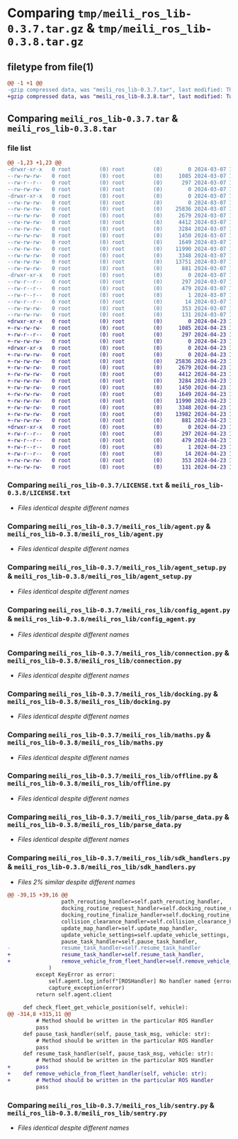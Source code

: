 # Comparing `tmp/meili_ros_lib-0.3.7.tar.gz` & `tmp/meili_ros_lib-0.3.8.tar.gz`

## filetype from file(1)

```diff
@@ -1 +1 @@
-gzip compressed data, was "meili_ros_lib-0.3.7.tar", last modified: Thu Mar  7 10:46:28 2024, max compression
+gzip compressed data, was "meili_ros_lib-0.3.8.tar", last modified: Tue Apr 23 16:41:31 2024, max compression
```

## Comparing `meili_ros_lib-0.3.7.tar` & `meili_ros_lib-0.3.8.tar`

### file list

```diff
@@ -1,23 +1,23 @@
-drwxr-xr-x   0 root         (0) root         (0)        0 2024-03-07 10:46:28.126726 meili_ros_lib-0.3.7/
--rw-rw-rw-   0 root         (0) root         (0)     1085 2024-03-07 10:46:18.000000 meili_ros_lib-0.3.7/LICENSE.txt
--rw-r--r--   0 root         (0) root         (0)      297 2024-03-07 10:46:28.126726 meili_ros_lib-0.3.7/PKG-INFO
--rw-rw-rw-   0 root         (0) root         (0)        0 2024-03-07 10:46:18.000000 meili_ros_lib-0.3.7/README.md
-drwxr-xr-x   0 root         (0) root         (0)        0 2024-03-07 10:46:28.125726 meili_ros_lib-0.3.7/meili_ros_lib/
--rw-rw-rw-   0 root         (0) root         (0)        0 2024-03-07 10:46:18.000000 meili_ros_lib-0.3.7/meili_ros_lib/__init__.py
--rw-rw-rw-   0 root         (0) root         (0)    25836 2024-03-07 10:46:18.000000 meili_ros_lib-0.3.7/meili_ros_lib/agent.py
--rw-rw-rw-   0 root         (0) root         (0)     2679 2024-03-07 10:46:18.000000 meili_ros_lib-0.3.7/meili_ros_lib/agent_setup.py
--rw-rw-rw-   0 root         (0) root         (0)     4412 2024-03-07 10:46:18.000000 meili_ros_lib-0.3.7/meili_ros_lib/config_agent.py
--rw-rw-rw-   0 root         (0) root         (0)     3284 2024-03-07 10:46:18.000000 meili_ros_lib-0.3.7/meili_ros_lib/connection.py
--rw-rw-rw-   0 root         (0) root         (0)     1450 2024-03-07 10:46:18.000000 meili_ros_lib-0.3.7/meili_ros_lib/docking.py
--rw-rw-rw-   0 root         (0) root         (0)     1649 2024-03-07 10:46:18.000000 meili_ros_lib-0.3.7/meili_ros_lib/maths.py
--rw-rw-rw-   0 root         (0) root         (0)    11990 2024-03-07 10:46:18.000000 meili_ros_lib-0.3.7/meili_ros_lib/offline.py
--rw-rw-rw-   0 root         (0) root         (0)     3348 2024-03-07 10:46:18.000000 meili_ros_lib-0.3.7/meili_ros_lib/parse_data.py
--rw-rw-rw-   0 root         (0) root         (0)    13751 2024-03-07 10:46:18.000000 meili_ros_lib-0.3.7/meili_ros_lib/sdk_handlers.py
--rw-rw-rw-   0 root         (0) root         (0)      881 2024-03-07 10:46:18.000000 meili_ros_lib-0.3.7/meili_ros_lib/sentry.py
-drwxr-xr-x   0 root         (0) root         (0)        0 2024-03-07 10:46:28.126726 meili_ros_lib-0.3.7/meili_ros_lib.egg-info/
--rw-r--r--   0 root         (0) root         (0)      297 2024-03-07 10:46:28.000000 meili_ros_lib-0.3.7/meili_ros_lib.egg-info/PKG-INFO
--rw-r--r--   0 root         (0) root         (0)      479 2024-03-07 10:46:28.000000 meili_ros_lib-0.3.7/meili_ros_lib.egg-info/SOURCES.txt
--rw-r--r--   0 root         (0) root         (0)        1 2024-03-07 10:46:28.000000 meili_ros_lib-0.3.7/meili_ros_lib.egg-info/dependency_links.txt
--rw-r--r--   0 root         (0) root         (0)       14 2024-03-07 10:46:28.000000 meili_ros_lib-0.3.7/meili_ros_lib.egg-info/top_level.txt
--rw-rw-rw-   0 root         (0) root         (0)      353 2024-03-07 10:46:28.126726 meili_ros_lib-0.3.7/setup.cfg
--rw-rw-rw-   0 root         (0) root         (0)      131 2024-03-07 10:46:18.000000 meili_ros_lib-0.3.7/setup.py
+drwxr-xr-x   0 root         (0) root         (0)        0 2024-04-23 16:41:31.863186 meili_ros_lib-0.3.8/
+-rw-rw-rw-   0 root         (0) root         (0)     1085 2024-04-23 16:41:20.000000 meili_ros_lib-0.3.8/LICENSE.txt
+-rw-r--r--   0 root         (0) root         (0)      297 2024-04-23 16:41:31.863186 meili_ros_lib-0.3.8/PKG-INFO
+-rw-rw-rw-   0 root         (0) root         (0)        0 2024-04-23 16:41:20.000000 meili_ros_lib-0.3.8/README.md
+drwxr-xr-x   0 root         (0) root         (0)        0 2024-04-23 16:41:31.862186 meili_ros_lib-0.3.8/meili_ros_lib/
+-rw-rw-rw-   0 root         (0) root         (0)        0 2024-04-23 16:41:20.000000 meili_ros_lib-0.3.8/meili_ros_lib/__init__.py
+-rw-rw-rw-   0 root         (0) root         (0)    25836 2024-04-23 16:41:20.000000 meili_ros_lib-0.3.8/meili_ros_lib/agent.py
+-rw-rw-rw-   0 root         (0) root         (0)     2679 2024-04-23 16:41:20.000000 meili_ros_lib-0.3.8/meili_ros_lib/agent_setup.py
+-rw-rw-rw-   0 root         (0) root         (0)     4412 2024-04-23 16:41:20.000000 meili_ros_lib-0.3.8/meili_ros_lib/config_agent.py
+-rw-rw-rw-   0 root         (0) root         (0)     3284 2024-04-23 16:41:20.000000 meili_ros_lib-0.3.8/meili_ros_lib/connection.py
+-rw-rw-rw-   0 root         (0) root         (0)     1450 2024-04-23 16:41:20.000000 meili_ros_lib-0.3.8/meili_ros_lib/docking.py
+-rw-rw-rw-   0 root         (0) root         (0)     1649 2024-04-23 16:41:20.000000 meili_ros_lib-0.3.8/meili_ros_lib/maths.py
+-rw-rw-rw-   0 root         (0) root         (0)    11990 2024-04-23 16:41:20.000000 meili_ros_lib-0.3.8/meili_ros_lib/offline.py
+-rw-rw-rw-   0 root         (0) root         (0)     3348 2024-04-23 16:41:20.000000 meili_ros_lib-0.3.8/meili_ros_lib/parse_data.py
+-rw-rw-rw-   0 root         (0) root         (0)    13982 2024-04-23 16:41:20.000000 meili_ros_lib-0.3.8/meili_ros_lib/sdk_handlers.py
+-rw-rw-rw-   0 root         (0) root         (0)      881 2024-04-23 16:41:20.000000 meili_ros_lib-0.3.8/meili_ros_lib/sentry.py
+drwxr-xr-x   0 root         (0) root         (0)        0 2024-04-23 16:41:31.862186 meili_ros_lib-0.3.8/meili_ros_lib.egg-info/
+-rw-r--r--   0 root         (0) root         (0)      297 2024-04-23 16:41:31.000000 meili_ros_lib-0.3.8/meili_ros_lib.egg-info/PKG-INFO
+-rw-r--r--   0 root         (0) root         (0)      479 2024-04-23 16:41:31.000000 meili_ros_lib-0.3.8/meili_ros_lib.egg-info/SOURCES.txt
+-rw-r--r--   0 root         (0) root         (0)        1 2024-04-23 16:41:31.000000 meili_ros_lib-0.3.8/meili_ros_lib.egg-info/dependency_links.txt
+-rw-r--r--   0 root         (0) root         (0)       14 2024-04-23 16:41:31.000000 meili_ros_lib-0.3.8/meili_ros_lib.egg-info/top_level.txt
+-rw-rw-rw-   0 root         (0) root         (0)      353 2024-04-23 16:41:31.863186 meili_ros_lib-0.3.8/setup.cfg
+-rw-rw-rw-   0 root         (0) root         (0)      131 2024-04-23 16:41:20.000000 meili_ros_lib-0.3.8/setup.py
```

### Comparing `meili_ros_lib-0.3.7/LICENSE.txt` & `meili_ros_lib-0.3.8/LICENSE.txt`

 * *Files identical despite different names*

### Comparing `meili_ros_lib-0.3.7/meili_ros_lib/agent.py` & `meili_ros_lib-0.3.8/meili_ros_lib/agent.py`

 * *Files identical despite different names*

### Comparing `meili_ros_lib-0.3.7/meili_ros_lib/agent_setup.py` & `meili_ros_lib-0.3.8/meili_ros_lib/agent_setup.py`

 * *Files identical despite different names*

### Comparing `meili_ros_lib-0.3.7/meili_ros_lib/config_agent.py` & `meili_ros_lib-0.3.8/meili_ros_lib/config_agent.py`

 * *Files identical despite different names*

### Comparing `meili_ros_lib-0.3.7/meili_ros_lib/connection.py` & `meili_ros_lib-0.3.8/meili_ros_lib/connection.py`

 * *Files identical despite different names*

### Comparing `meili_ros_lib-0.3.7/meili_ros_lib/docking.py` & `meili_ros_lib-0.3.8/meili_ros_lib/docking.py`

 * *Files identical despite different names*

### Comparing `meili_ros_lib-0.3.7/meili_ros_lib/maths.py` & `meili_ros_lib-0.3.8/meili_ros_lib/maths.py`

 * *Files identical despite different names*

### Comparing `meili_ros_lib-0.3.7/meili_ros_lib/offline.py` & `meili_ros_lib-0.3.8/meili_ros_lib/offline.py`

 * *Files identical despite different names*

### Comparing `meili_ros_lib-0.3.7/meili_ros_lib/parse_data.py` & `meili_ros_lib-0.3.8/meili_ros_lib/parse_data.py`

 * *Files identical despite different names*

### Comparing `meili_ros_lib-0.3.7/meili_ros_lib/sdk_handlers.py` & `meili_ros_lib-0.3.8/meili_ros_lib/sdk_handlers.py`

 * *Files 2% similar despite different names*

```diff
@@ -39,15 +39,16 @@
                 path_rerouting_handler=self.path_rerouting_handler,
                 docking_routine_request_handler=self.docking_routine_request_handler,
                 docking_routine_finalize_handler=self.docking_routine_finalize_handler,
                 collision_clearance_handler=self.collision_clearance_handler,
                 update_map_handler=self.update_map_handler,
                 update_vehicle_settings=self.update_vehicle_settings, 
                 pause_task_handler=self.pause_task_handler, 
-                resume_task_handler=self.resume_task_handler
+                resume_task_handler=self.resume_task_handler,
+                remove_vehicle_from_fleet_handler=self.remove_vehicle_from_fleet_handler
             )
         except KeyError as error:
             self.agent.log_info(f"[ROSHandler] No handler named {error}")
             capture_exception(error)
         return self.agent.client
 
     def check_fleet_get_vehicle_position(self, vehicle):
@@ -314,8 +315,11 @@
         # Method should be written in the particular ROS Handler
         pass
     def pause_task_handler(self, pause_task_msg, vehicle: str):
         # Method should be written in the particular ROS Handler
         pass
     def resume_task_handler(self, pause_task_msg, vehicle: str):
         # Method should be written in the particular ROS Handler
+        pass
+    def remove_vehicle_from_fleet_handler(self, vehicle: str):
+        # Method should be written in the particular ROS Handler
         pass
```

### Comparing `meili_ros_lib-0.3.7/meili_ros_lib/sentry.py` & `meili_ros_lib-0.3.8/meili_ros_lib/sentry.py`

 * *Files identical despite different names*


